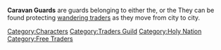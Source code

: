 **Caravan Guards** are guards belonging to either the[](01%20-%20Projects%20&%20Wikis/Kenshi/Kenshi%20Wiki/Kenshi%20Wiki%20Template/The_Holy_Nation.md), [](Traders_Guild.md) or the [](01%20-%20Projects%20&%20Wikis/Kenshi/Kenshi%20Wiki/Kenshi%20Wiki%20Template/Free_Traders.md) They can be found protecting
[wandering traders](Caravan_Trader_Boss.md "wikilink") as they move from
city to city.

[Category:Characters](Category:Characters "wikilink") [Category:Traders
Guild](Category:Traders_Guild "wikilink") [Category:Holy
Nation](Category:Holy_Nation "wikilink") [Category:Free
Traders](Category:Free_Traders "wikilink")